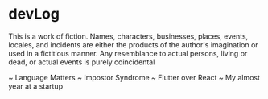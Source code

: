 # devLog

This is a work of fiction. Names, characters, businesses, places, events, locales, and incidents are either the products of the author's imagination or used in a fictitious manner. Any resemblance to actual persons, living or dead, or actual events is purely coincidental

~ Language Matters
~ Impostor Syndrome
~ Flutter over React
~ My almost year at a startup
